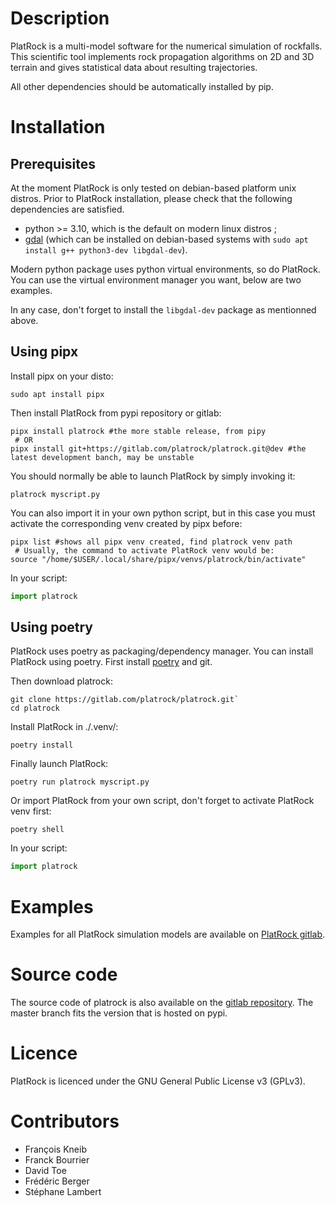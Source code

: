 # Description
PlatRock is a multi-model software for the numerical simulation of rockfalls. This scientific tool implements rock propagation algorithms on 2D and 3D terrain and gives statistical data about resulting trajectories.



All other dependencies should be automatically installed by pip.

# Installation

## Prerequisites
At the moment PlatRock is only tested on debian-based platform unix distros. Prior to PlatRock installation, please check that the following dependencies are satisfied. 
* python >= 3.10, which is the default on modern linux distros ;
* [gdal](https://gdal.org/) (which can be installed on debian-based systems with `sudo apt install g++ python3-dev libgdal-dev`).

Modern python package uses python virtual environments, so do PlatRock. You can use the virtual environment manager you want, below are two examples.

In any case, don't forget to install the `libgdal-dev` package as mentionned above.

## Using pipx
Install pipx on your disto:
```
sudo apt install pipx
```

Then install PlatRock from pypi repository or gitlab:
```
pipx install platrock #the more stable release, from pipy
 # OR
pipx install git+https://gitlab.com/platrock/platrock.git@dev #the latest development banch, may be unstable
```

You should normally be able to launch PlatRock by simply invoking it:
```
platrock myscript.py
```

You can also import it in your own python script, but in this case you must activate the corresponding venv created by pipx before:
```
pipx list #shows all pipx venv created, find platrock venv path
 # Usually, the command to activate PlatRock venv would be:
source "/home/$USER/.local/share/pipx/venvs/platrock/bin/activate"
```

In your script:
```python
import platrock
```


## Using poetry
PlatRock uses poetry as packaging/dependency manager. You can install PlatRock using poetry. First install [poetry](https://python-poetry.org/docs/) and git.

Then download platrock:
```
git clone https://gitlab.com/platrock/platrock.git`
cd platrock
```

Install PlatRock in ./.venv/:
```
poetry install
```

Finally launch PlatRock:
```
poetry run platrock myscript.py
```

Or import PlatRock from your own script, don't forget to activate PlatRock venv first:
```
poetry shell
```

In your script:
```python
import platrock
```

# Examples
Examples for all PlatRock simulation models are available on [PlatRock gitlab](https://gitlab.com/platrock/platrock/-/tree/master/examples).
 

# Source code
The source code of platrock is also available on the [gitlab repository](https://gitlab.com/platrock/platrock). The master branch fits the version that is hosted on pypi.

# Licence
PlatRock is licenced under the GNU General Public License v3 (GPLv3).

# Contributors
* François Kneib
* Franck Bourrier
* David Toe
* Frédéric Berger
* Stéphane Lambert

